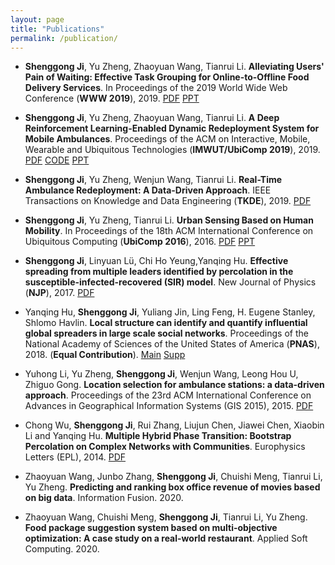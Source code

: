 ```yaml
---
layout: page
title: "Publications"
permalink: /publication/
---
```


* __Shenggong Ji__, Yu Zheng, Zhaoyuan Wang, Tianrui Li. __Alleviating Users' Pain of Waiting: Effective Task Grouping for Online-to-Offline Food Delivery Services__. In Proceedings of the 2019 World Wide Web Conference (__WWW 2019__), 2019. [PDF](https://drive.google.com/open?id=1-ZBEzmNFIIZmPjcR5Ikg4L7ap_rlfvrk) [PPT](https://drive.google.com/open?id=1_QTVKdECINNt4romRrM5NKflG_DosZDu)

* __Shenggong Ji__, Yu Zheng, Zhaoyuan Wang, Tianrui Li. __A Deep Reinforcement Learning-Enabled Dynamic Redeployment System for Mobile Ambulances__. Proceedings of the ACM on Interactive, Mobile, Wearable and Ubiquitous Technologies (__IMWUT/UbiComp 2019__), 2019. [PDF](https://drive.google.com/open?id=18m5zLLWMBxu3b1m0RskIXRNfWZSkChjP) [CODE](https://github.com/SGJi/DRL4AmbulanceRedeployment) [PPT](https://drive.google.com/open?id=1ec9dR61lXoz7pxfad8IU1RhwCmxo1fNV)

* __Shenggong Ji__, Yu Zheng, Wenjun Wang, Tianrui Li. __Real-Time Ambulance Redeployment: A Data-Driven Approach__. IEEE Transactions on Knowledge and Data Engineering (__TKDE__), 2019. [PDF](https://drive.google.com/open?id=140O6WYvG2OwisLMYS0TAwv40wDQN5ws6)

* __Shenggong Ji__, Yu Zheng, Tianrui Li. __Urban Sensing Based on Human Mobility__. In Proceedings of the 18th ACM International Conference on Ubiquitous Computing (__UbiComp 2016__), 2016. [PDF](https://drive.google.com/open?id=1DHACjQ0hRLKqz6SoeDYlJI1dZ_8CwagA) [PPT](https://drive.google.com/open?id=1330mqLIBo_rHNeiJYXaPyPkONeFix-C_)

* __Shenggong Ji__, Linyuan Lü, Chi Ho Yeung,Yanqing Hu. __Effective spreading from multiple leaders identified by percolation in the susceptible-infected-recovered (SIR) model__. New Journal of Physics (__NJP__), 2017. [PDF](https://iopscience.iop.org/article/10.1088/1367-2630/aa76b0)

* Yanqing Hu, __Shenggong Ji__, Yuliang Jin, Ling Feng, H. Eugene Stanley, Shlomo Havlin. __Local structure can identify and quantify influential global spreaders in large scale social networks__. Proceedings of the National Academy of Sciences of the United States of America (__PNAS__), 2018. (**Equal Contribution**). [Main](https://www.pnas.org/content/115/29/7468) [Supp](https://www.pnas.org/content/pnas/suppl/2018/07/02/1710547115.DCSupplemental/pnas.1710547115.sapp.pdf)

* Yuhong Li, Yu Zheng, __Shenggong Ji__, Wenjun Wang, Leong Hou U, Zhiguo Gong. __Location selection for ambulance stations: a data-driven approach__. Proceedings of the 23rd ACM International Conference on Advances in Geographical Information Systems (GIS 2015), 2015. [PDF](https://drive.google.com/open?id=1dID7YRavyvznIXv6MDKhjiaoOiSGBneF)

* Chong Wu, __Shenggong Ji__, Rui Zhang, Liujun Chen, Jiawei Chen, Xiaobin Li and Yanqing Hu. __Multiple Hybrid Phase Transition: Bootstrap Percolation on Complex Networks with Communities__. Europhysics Letters (EPL), 2014. [PDF](https://iopscience.iop.org/article/10.1209/0295-5075/107/48001)

* Zhaoyuan Wang, Junbo Zhang, __Shenggong Ji__, Chuishi Meng, Tianrui Li, Yu Zheng. __Predicting and ranking box office revenue of movies based on big data__. Information Fusion. 2020. 

* Zhaoyuan Wang, Chuishi Meng, __Shenggong Ji__, Tianrui Li, Yu Zheng. __Food package suggestion system based on multi-objective optimization: A case study on a real-world restaurant__. Applied Soft Computing. 2020. 


